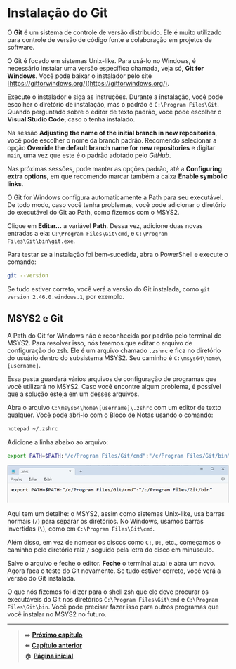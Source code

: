 # Instalação do Git

O **Git** é um sistema de controle de versão distribuído.
Ele é muito utilizado para controle de versão de código fonte e colaboração em projetos de software.

O Git é focado em sistemas Unix-like.
Para usá-lo no Windows, é necessário instalar uma versão específica chamada, veja só, **Git for Windows**.
Você pode baixar o instalador pelo site [https://gitforwindows.org/](https://gitforwindows.org/).

Execute o instalador e siga as instruções.
Durante a instalação, você pode escolher o diretório de instalação, mas o padrão é `C:\Program Files\Git`.
Quando perguntado sobre o editor de texto padrão, você pode escolher o **Visual Studio Code**, caso o tenha instalado.

Na sessão **Adjusting the name of the initial branch in new repositories**, você pode escolher o nome da branch padrão.
Recomendo selecionar a opção **Override the default branch name for new repositories** e digitar `main`, uma vez que este é o padrão adotado pelo _GitHub_.

Nas próximas sessões, pode manter as opções padrão, até a **Configuring extra options**, em que recomendo marcar também a caixa **Enable symbolic links**.

O Git for Windows configura automaticamente a Path para seu executável.
De todo modo, caso você tenha problemas, você pode adicionar o diretório do executável do Git ao Path, como fizemos com o MSYS2.

Clique em **Editar...** a variável **Path**.
Dessa vez, adicione duas novas entradas a ela: `C:\Program Files\Git\cmd`, e `C:\Program Files\Git\bin\git.exe`.

Para testar se a instalação foi bem-sucedida, abra o PowerShell e execute o comando:

```bash
git --version
```

Se tudo estiver correto, você verá a versão do Git instalada, como `git version 2.46.0.windows.1`, por exemplo.

## MSYS2 e Git

A Path do Git for Windows não é reconhecida por padrão pelo terminal do MSYS2.
Para resolver isso, nós teremos que editar o arquivo de configuração do zsh.
Ele é um arquivo chamado `.zshrc` e fica no diretório do usuário dentro do subsistema MSYS2. Seu caminho é `C:\msys64\home\[username]`.

Essa pasta guardará vários arquivos de configuração de programas que você utilizará no MSYS2.
Caso você encontre algum problema, é possível que a solução esteja em um desses arquivos.

Abra o arquivo `C:\msys64\home\[username]\.zshrc` com um editor de texto qualquer.
Você pode abri-lo com o Bloco de Notas usando o comando:

```bash
notepad ~/.zshrc
```

Adicione a linha abaixo ao arquivo:

```bash
export PATH=$PATH:"/c/Program Files/Git/cmd":"/c/Program Files/Git/bin"
```

![Arquivo .zshrc aberto no Bloco de Notas, tendo adicionado a linha referende ao Git.](opening_zshrc_notepad.png)

Aqui tem um detalhe: o MSYS2, assim como sistemas Unix-like, usa barras normais (`/`) para separar os diretórios.
No Windows, usamos barras invertidas (`\`), como em `C:\Program Files\Git\cmd`.

Além disso, em vez de nomear os discos como `C:`, `D:`, etc., começamos o caminho pelo diretório raiz `/` seguido pela letra do disco em minúsculo.

Salve o arquivo e feche o editor.
**Feche** o terminal atual e abra um novo.
Agora faça o teste do Git novamente.
Se tudo estiver correto, você verá a versão do Git instalada.

O que nós fizemos foi dizer para o shell zsh que ele deve procurar os executáveis do Git nos diretórios `C:\Program Files\Git\cmd` e `C:\Program Files\Git\bin`.
Você pode precisar fazer isso para outros programas que você instalar no MSYS2 no futuro.

---

> ➡️ [**Próximo capítulo**](/chapters/oh_my_zsh/text.md)\
> ⬅️ [**Capítulo anterior**](/chapters/windows_terminal/text.md)\
> 🏠 [**Página inicial**](/README.md)

